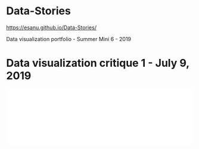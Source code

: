 # Data-Stories
https://esanu.github.io/Data-Stories/

Data visualization portfolio - Summer Mini 6 - 2019

# Data visualization critique 1 - July 9, 2019

<iframe title="Average # of likes per Facebook post published in 2016" aria-label="Bar Chart" id="datawrapper-chart-wcUjr" src="//datawrapper.dwcdn.net/wcUjr/1/" scrolling="no" frameborder="0" style="width: 0; min-width: 100% !important; border: none;" height="148"></iframe><script type="text/javascript">!function(){"use strict";window.addEventListener("message",function(a){if(void 0!==a.data["datawrapper-height"])for(var e in a.data["datawrapper-height"]){var t=document.getElementById("datawrapper-chart-"+e)||document.querySelector("iframe[src*='"+e+"']");t&&(t.style.height=a.data["datawrapper-height"][e]+"px")}})}();</script>
